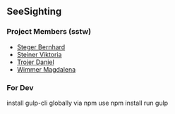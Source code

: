 ## SeeSighting




### Project Members (sstw)
* [Steger Bernhard](https://github.com/Berneau)
* [Steiner Viktoria](https://github.com/naiphyx)
* [Trojer Daniel](https://github.com/mutefiRe)
* [Wimmer Magdalena](https://github.com/magdawi)


### For Dev
install gulp-cli globally via npm
use npm install
run gulp 

